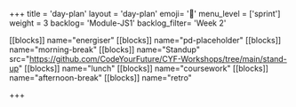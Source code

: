 +++
title = 'day-plan'
layout = 'day-plan'
emoji= '📝'
menu_level = ['sprint']
weight = 3
backlog= 'Module-JS1'
backlog_filter= 'Week 2'

[[blocks]]
name="energiser"
[[blocks]]
name="pd-placeholder"
[[blocks]]
name="morning-break"
[[blocks]]
name="Standup"
src="https://github.com/CodeYourFuture/CYF-Workshops/tree/main/stand-up"
[[blocks]]
name="lunch"
[[blocks]]
name="coursework" 
[[blocks]]
name="afternoon-break"
[[blocks]]
name="retro"

+++
